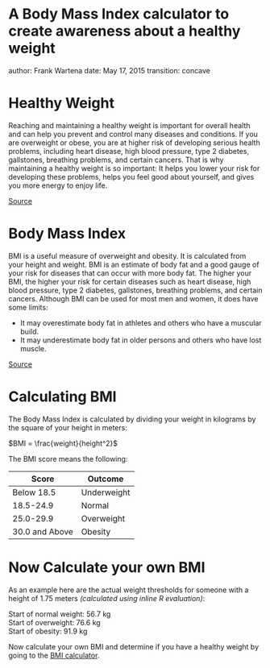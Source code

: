 A Body Mass Index calculator to create awareness about a healthy weight
========================================================
author: Frank Wartena
date: May 17, 2015
transition: concave  

Healthy Weight
========================================================

Reaching and maintaining a healthy weight is important for overall health and can help you prevent and control many diseases and conditions. If you are overweight or obese, you are at higher risk of developing serious health problems, including heart disease, high blood pressure, type 2 diabetes, gallstones, breathing problems, and certain cancers. That is why maintaining a healthy weight is so important: It helps you lower your risk for developing these problems, helps you feel good about yourself, and gives you more energy to enjoy life. 


[Source](http://www.nhlbi.nih.gov/health/educational/lose_wt/index.htm)

Body Mass Index
========================================================

BMI is a useful measure of overweight and obesity. It is calculated from your height and weight. BMI is an estimate of body fat and a good gauge of your risk for diseases that can occur with more body fat. The higher your BMI, the higher your risk for certain diseases such as heart disease, high blood pressure, type 2 diabetes, gallstones, breathing problems, and certain cancers.
Although BMI can be used for most men and women, it does have some limits:
- It may overestimate body fat in athletes and others who have a muscular build.
- It may underestimate body fat in older persons and others who have lost muscle.

[Source](http://www.nhlbi.nih.gov/health/educational/lose_wt/risk.htm)

Calculating BMI
========================================================

The Body Mass Index is calculated by dividing your weight in kilograms by the square of your height in meters:

$BMI = \frac{weight}{height^2}$

The BMI score means the following:

Score | Outcome
--- | ---
Below 18.5 | Underweight  
18.5-24.9 | Normal  
25.0-29.9 | Overweight   
30.0 and Above | Obesity  

Now Calculate your own BMI
========================================================

As an example here are the actual weight thresholds for someone with a height of 1.75 meters *(calculated using inline R evaluation)*:

Start of normal weight: 56.7 kg  
Start of overweight: 76.6 kg  
Start of obesity: 91.9 kg    

Now calculate your own BMI and determine if you have a healthy weight by going to the [BMI calculator](https://fwartena.shinyapps.io/Shiny/).   
